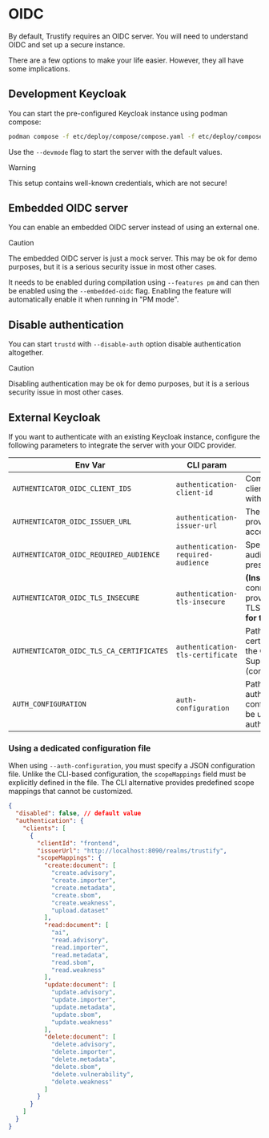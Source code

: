 # OIDC

By default, Trustify requires an OIDC server. You will need to understand OIDC and set up a secure instance.

There are a few options to make your life easier. However, they all have some implications.

## Development Keycloak

You can start the pre-configured Keycloak instance using podman compose:

```bash
podman compose -f etc/deploy/compose/compose.yaml -f etc/deploy/compose/compose-sso.yaml up
```

Use the `--devmode` flag to start the server with the default values.

> [!WARNING]
> This setup contains well-known credentials, which are not secure!

## Embedded OIDC server

You can enable an embedded OIDC server instead of using an external one.

> [!CAUTION]
> The embedded OIDC server is just a mock server. This may be ok for demo purposes, but it is a serious security issue
> in most other cases.

It needs to be enabled during compilation using `--features pm` and can then be enabled using the `--embedded-oidc`
flag. Enabling the feature will automatically enable it when running in "PM mode".

## Disable authentication

You can start `trustd` with `--disable-auth` option disable authentication altogether.

> [!CAUTION]
> Disabling authentication may be ok for demo purposes, but it is a serious security issue in most other cases.

## External Keycloak

If you want to authenticate with an existing Keycloak instance, configure the following parameters to integrate the server with your OIDC provider.

|Env Var|CLI param|Description|
|-------|---------|-----------|
|`AUTHENTICATOR_OIDC_CLIENT_IDS`|`authentication-client-id`|Comma-separated list of client IDs for authentication with the OIDC provider.|
|`AUTHENTICATOR_OIDC_ISSUER_URL`|`authentication-issuer-url`|The base URL of the OIDC provider used to request access tokens.|
|`AUTHENTICATOR_OIDC_REQUIRED_AUDIENCE`|`authentication-required-audience`|Specifies an expected audience that must be present in access tokens.|
|`AUTHENTICATOR_OIDC_TLS_INSECURE`|`authentication-tls-insecure`|**(Insecure)** Allow connections to the OIDC provider without verifying TLS certificates. **Only use for testing.**|
|`AUTHENTICATOR_OIDC_TLS_CA_CERTIFICATES`|`authentication-tls-certificate`|Path(s) to additional CA certificates for validating the OIDC provider. Supports multiple values (comma-separated).|
|`AUTH_CONFIGURATION`|`auth-configuration`|Path to an external authentication/authorization configuration file. Cannot be used with individual authentication parameters.|

### Using a dedicated configuration file

When using `--auth-configuration`, you must specify a JSON configuration file.
Unlike the CLI-based configuration, the `scopeMappings` field must be explicitly defined in the file. 
The CLI alternative provides predefined scope mappings that cannot be customized.

```json
{
  "disabled": false, // default value
  "authentication": {
    "clients": [
      {
        "clientId": "frontend",
        "issuerUrl": "http://localhost:8090/realms/trustify",
        "scopeMappings": {
          "create:document": [
            "create.advisory",
            "create.importer",
            "create.metadata",
            "create.sbom",
            "create.weakness",
            "upload.dataset"
          ],
          "read:document": [
            "ai",
            "read.advisory",
            "read.importer",
            "read.metadata",
            "read.sbom",
            "read.weakness"
          ],
          "update:document": [
            "update.advisory",
            "update.importer",
            "update.metadata",
            "update.sbom",
            "update.weakness"
          ],
          "delete:document": [
            "delete.advisory",
            "delete.importer",
            "delete.metadata",
            "delete.sbom",
            "delete.vulnerability",
            "delete.weakness"
          ]
        }
      }
    ]
  }
}
```
